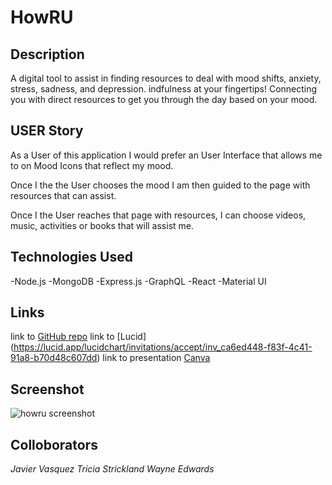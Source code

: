 # **HowRU**

## **Description**
A digital tool to assist in finding resources to deal with mood shifts, anxiety, stress, sadness, and depression.
indfulness at your fingertips! 
Connecting you with direct resources to get you through the day based on your mood.

## **USER Story**
 As a User of this application I would prefer an User Interface that allows me to on Mood Icons that reflect my mood.
 
Once I the the User chooses the mood I am then guided to the page with resources that can assist.

Once I the User reaches that page with resources, I can choose videos, music, activities or books that will assist me.

## **Technologies Used**
-Node.js
-MongoDB
-Express.js
-GraphQL
-React
-Material UI

## **Links**
link to [GitHub repo](https://github.com/Xavy-Romeo/how-r-u)
link to [Lucid] (https://lucid.app/lucidchart/invitations/accept/inv_ca6ed448-f83f-4c41-91a8-b70d48c607dd)
link to presentation [Canva](https://www.canva.com/design/DAEk4ZzSWEI/Ebh83Ik6CqYrkhVZ_LO7zg/view?utm_content=DAEk4ZzSWEI&utm_campaign=designshare&utm_medium=link&utm_source=sharebutton)

## **Screenshot**
![howru screenshot](https://user-images.githubusercontent.com/71949043/126914290-6c968732-2f2d-4267-b0b1-0d5f4a662ac1.png)

## **Colloborators**
*Javier Vasquez*
*Tricia Strickland*
*Wayne Edwards*



 


